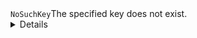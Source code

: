 <?xml version='1.0' encoding='UTF-8'?><Error><Code>NoSuchKey</Code><Message>The specified key does not exist.</Message><Details>No such object: ushaj-f9500.appspot.com/39392cb4-a430-41d2-9419-c8b0f23faeb0.md</Details></Error>